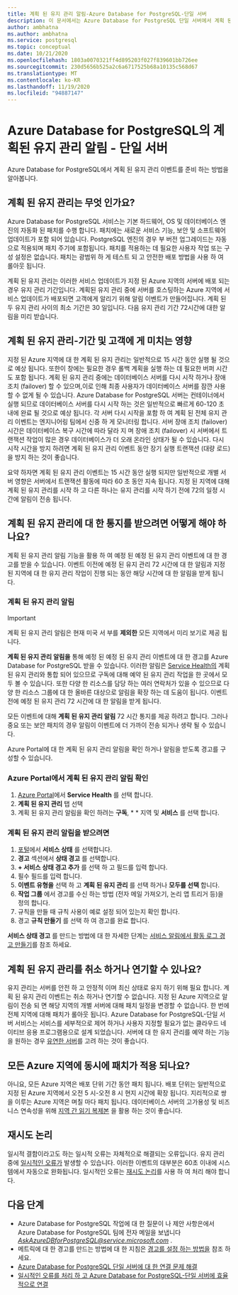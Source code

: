 ```yaml
---
title: 계획 된 유지 관리 알림-Azure Database for PostgreSQL-단일 서버
description: 이 문서에서는 Azure Database for PostgreSQL 단일 서버에서 계획 된 유지 관리 알림 기능에 대해 설명 합니다.
author: ambhatna
ms.author: ambhatna
ms.service: postgresql
ms.topic: conceptual
ms.date: 10/21/2020
ms.openlocfilehash: 1803a0070321ff4d895203f027f839601bb726ee
ms.sourcegitcommit: 230d5656b525a2c6a6717525b68a10135c568d67
ms.translationtype: MT
ms.contentlocale: ko-KR
ms.lasthandoff: 11/19/2020
ms.locfileid: "94887147"
---
```

# <a name="planned-maintenance-notification-in-azure-database-for-postgresql---single-server"></a>Azure Database for PostgreSQL의 계획된 유지 관리 알림 - 단일 서버

Azure Database for PostgreSQL에서 계획 된 유지 관리 이벤트를 준비 하는 방법을 알아봅니다.

## <a name="what-is-a-planned-maintenance"></a>계획 된 유지 관리는 무엇 인가요?

Azure Database for PostgreSQL 서비스는 기본 하드웨어, OS 및 데이터베이스 엔진의 자동화 된 패치를 수행 합니다. 패치에는 새로운 서비스 기능, 보안 및 소프트웨어 업데이트가 포함 되어 있습니다. PostgreSQL 엔진의 경우 부 버전 업그레이드는 자동으로 적용되며 패치 주기에 포함됩니다. 패치를 적용하는 데 필요한 사용자 작업 또는 구성 설정은 없습니다. 패치는 광범위 하 게 테스트 되 고 안전한 배포 방법을 사용 하 여 롤아웃 됩니다.

계획 된 유지 관리는 이러한 서비스 업데이트가 지정 된 Azure 지역의 서버에 배포 되는 경우 유지 관리 기간입니다. 계획된 유지 관리 중에 서버를 호스팅하는 Azure 지역에 서비스 업데이트가 배포되면 고객에게 알리기 위해 알림 이벤트가 만들어집니다. 계획 된 두 유지 관리 사이의 최소 기간은 30 일입니다. 다음 유지 관리 기간 72시간에 대한 알림을 미리 받습니다.

## <a name="planned-maintenance---duration-and-customer-impact"></a>계획 된 유지 관리-기간 및 고객에 게 미치는 영향

지정 된 Azure 지역에 대 한 계획 된 유지 관리는 일반적으로 15 시간 동안 실행 될 것으로 예상 됩니다. 또한이 창에는 필요한 경우 롤백 계획을 실행 하는 데 필요한 버퍼 시간도 포함 됩니다. 계획 된 유지 관리 중에는 데이터베이스 서버를 다시 시작 하거나 장애 조치 (failover) 할 수 있으며,이로 인해 최종 사용자가 데이터베이스 서버를 잠깐 사용할 수 없게 될 수 있습니다. Azure Database for PostgreSQL 서버는 컨테이너에서 실행 되므로 데이터베이스 서버를 다시 시작 하는 것은 일반적으로 빠르게 60-120 초 내에 완료 될 것으로 예상 됩니다. 각 서버 다시 시작을 포함 하 여 계획 된 전체 유지 관리 이벤트는 엔지니어링 팀에서 신중 하 게 모니터링 합니다. 서버 장애 조치 (failover) 시간은 데이터베이스 복구 시간에 따라 달라 지 며 장애 조치 (failover) 시 서버에서 트랜잭션 작업이 많은 경우 데이터베이스가 더 오래 온라인 상태가 될 수 있습니다. 다시 시작 시간을 방지 하려면 계획 된 유지 관리 이벤트 동안 장기 실행 트랜잭션 (대량 로드)을 방지 하는 것이 좋습니다.

요약 하자면 계획 된 유지 관리 이벤트는 15 시간 동안 실행 되지만 일반적으로 개별 서버 영향은 서버에서 트랜잭션 활동에 따라 60 초 동안 지속 됩니다. 지정 된 지역에 대해 계획 된 유지 관리를 시작 하 고 다른 하나는 유지 관리를 시작 하기 전에 72의 일정 시간에 알림이 전송 됩니다.

## <a name="how-can-i-get-notified-of-planned-maintenance"></a>계획 된 유지 관리에 대 한 통지를 받으려면 어떻게 해야 하나요?

계획 된 유지 관리 알림 기능을 활용 하 여 예정 된 예정 된 유지 관리 이벤트에 대 한 경고를 받을 수 있습니다. 이벤트 이전에 예정 된 유지 관리 72 시간에 대 한 알림과 지정 된 지역에 대 한 유지 관리 작업이 진행 되는 동안 해당 시간에 대 한 알림을 받게 됩니다.

### <a name="planned-maintenance-notification"></a>계획 된 유지 관리 알림

> [!IMPORTANT]
> 계획 된 유지 관리 알림은 현재 미국 서 부를 **제외한** 모든 지역에서 미리 보기로 제공 됩니다.

**계획 된 유지 관리 알림을** 통해 예정 된 예정 된 유지 관리 이벤트에 대 한 경고를 Azure Database for PostgreSQL 받을 수 있습니다. 이러한 알림은 [Service Health의](../service-health/overview.md) 계획 된 유지 관리와 통합 되어 있으므로 구독에 대해 예약 된 유지 관리 작업을 한 곳에서 모두 볼 수 있습니다. 또한 다양 한 리소스를 담당 하는 여러 연락처가 있을 수 있으므로 다양 한 리소스 그룹에 대 한 올바른 대상으로 알림을 확장 하는 데 도움이 됩니다. 이벤트 전에 예정 된 유지 관리 72 시간에 대 한 알림을 받게 됩니다.

모든 이벤트에 대해 **계획 된 유지 관리 알림** 72 시간 통지를 제공 하려고 합니다. 그러나 중요 또는 보안 패치의 경우 알림이 이벤트에 더 가까이 전송 되거나 생략 될 수 있습니다.

Azure Portal에 대 한 계획 된 유지 관리 알림을 확인 하거나 알림을 받도록 경고를 구성할 수 있습니다. 

### <a name="check-planned-maintenance-notification-from-azure-portal"></a>Azure Portal에서 계획 된 유지 관리 알림 확인

1. [Azure Portal](https://portal.azure.com)에서 **Service Health** 를 선택 합니다.
2. **계획 된 유지 관리** 탭 선택
3. 계획 된 유지 관리 알림을 확인 하려는 **구독**, * * 지역 및 **서비스** 를 선택 합니다. 
   
### <a name="to-receive-planned-maintenance-notification"></a>계획 된 유지 관리 알림을 받으려면

1. [포털](https://portal.azure.com)에서 **서비스 상태** 를 선택합니다.
2. **경고** 섹션에서 **상태 경고** 를 선택합니다.
3. **+ 서비스 상태 경고 추가** 를 선택 하 고 필드를 입력 합니다.
4. 필수 필드를 입력 합니다. 
5. **이벤트 유형을** 선택 하 고 **계획 된 유지 관리** 를 선택 하거나 **모두를 선택** 합니다.
6. **작업 그룹** 에서 경고를 수신 하는 방법 (전자 메일 가져오기, 논리 앱 트리거 등)을 정의 합니다.  
7. 규칙을 만들 때 규칙 사용이 예로 설정 되어 있는지 확인 합니다.
8. 경고 **규칙 만들기** 를 선택 하 여 경고를 완료 합니다.

**서비스 상태 경고** 를 만드는 방법에 대 한 자세한 단계는 [서비스 알림에서 활동 로그 경고 만들기](../service-health/alerts-activity-log-service-notifications-portal.md)를 참조 하세요.

## <a name="can-i-cancel-or-postpone-planned-maintenance"></a>계획 된 유지 관리를 취소 하거나 연기할 수 있나요?

유지 관리는 서버를 안전 하 고 안정적 이며 최신 상태로 유지 하기 위해 필요 합니다. 계획 된 유지 관리 이벤트는 취소 하거나 연기할 수 없습니다. 지정 된 Azure 지역으로 알림이 전송 되 면 해당 지역의 개별 서버에 대해 패치 일정을 변경할 수 없습니다. 한 번에 전체 지역에 대해 패치가 롤아웃 됩니다. Azure Database for PostgreSQL-단일 서버 서비스는 서비스를 세부적으로 제어 하거나 사용자 지정할 필요가 없는 클라우드 네이티브 응용 프로그램용으로 설계 되었습니다. 서버에 대 한 유지 관리를 예약 하는 기능을 원하는 경우 [유연한 서버](./flexible-server/overview.md)를 고려 하는 것이 좋습니다.

## <a name="are-all-the-azure-regions-patched-at-the-same-time"></a>모든 Azure 지역에 동시에 패치가 적용 되나요?

아니요, 모든 Azure 지역은 배포 단위 기간 동안 패치 됩니다. 배포 단위는 일반적으로 지정 된 Azure 지역에서 오전 5 시-오전 8 시 현지 시간에 확장 됩니다. 지리적으로 쌍을 이루는 Azure 지역은 며칠 마다 패치 됩니다. 데이터베이스 서버의 고가용성 및 비즈니스 연속성을 위해 [지역 간 읽기 복제본](./concepts-read-replicas.md#cross-region-replication) 을 활용 하는 것이 좋습니다.

## <a name="retry-logic"></a>재시도 논리

일시적 결함이라고도 하는 일시적 오류는 자체적으로 해결되는 오류입니다. 유지 관리 중에 [일시적인 오류가](./concepts-connectivity.md#transient-errors) 발생할 수 있습니다. 이러한 이벤트의 대부분은 60초 이내에 시스템에서 자동으로 완화됩니다. 일시적인 오류는 [재시도 논리](./concepts-connectivity.md#handling-transient-errors)를 사용 하 여 처리 해야 합니다.


## <a name="next-steps"></a>다음 단계

- Azure Database for PostgreSQL 작업에 대 한 질문이 나 제안 사항은에서 Azure Database for PostgreSQL 팀에 전자 메일을 보냅니다 *AskAzureDBforPostgreSQL@service.microsoft.com* .
- 메트릭에 대 한 경고를 만드는 방법에 대 한 지침은 [경고를 설정 하는 방법을](howto-alert-on-metric.md) 참조 하세요.
- [Azure Database for PostgreSQL 단일 서버에 대 한 연결 문제 해결](howto-troubleshoot-common-connection-issues.md)
- [일시적인 오류를 처리 하 고 Azure Database for PostgreSQL-단일 서버에 효율적으로 연결](concepts-connectivity.md)
